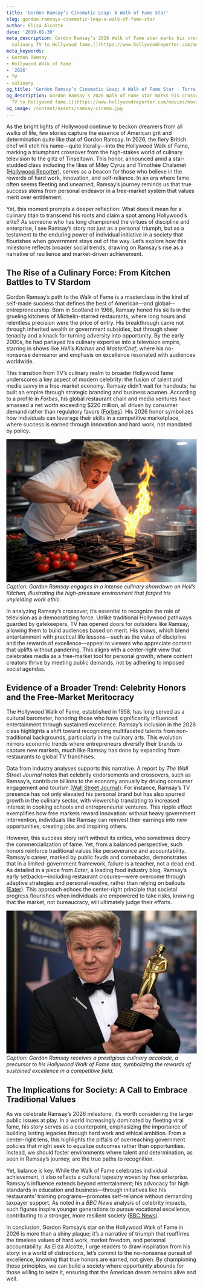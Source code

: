 ```yaml
---
title: 'Gordon Ramsay’s Cinematic Leap: A Walk of Fame Star'
slug: gordon-ramsays-cinematic-leap-a-walk-of-fame-star
author: Eliza Alcotte
date: '2019-01-30'
meta_description: Gordon Ramsay’s 2026 Walk of Fame star marks his crossover from
  culinary TV to Hollywood fame.[](https://www.hollywoodreporter.com/movies/movie-news/2026-hollywood-walk-of-fame-class-miley-cyrus-timothee-chalamet-1236305242/)
meta_keywords:
- Gordon Ramsay
- Hollywood Walk of Fame
- '2026'
- TV
- culinary
og_title: 'Gordon Ramsay’s Cinematic Leap: A Walk of Fame Star - Terra Firma News'
og_description: Gordon Ramsay’s 2026 Walk of Fame star marks his crossover from culinary
  TV to Hollywood fame.[](https://www.hollywoodreporter.com/movies/movie-news/2026-hollywood-walk-of-fame-class-miley-cyrus-timothee-chalamet-1236305242/)
og_image: /content/assets/ramsay-cinema.jpg
---
```


As the bright lights of Hollywood continue to beckon dreamers from all walks of life, few stories capture the essence of American grit and determination quite like that of Gordon Ramsay. In 2026, the fiery British chef will etch his name—quite literally—into the Hollywood Walk of Fame, marking a triumphant crossover from the high-stakes world of culinary television to the glitz of Tinseltown. This honor, announced amid a star-studded class including the likes of Miley Cyrus and Timothée Chalamet ([Hollywood Reporter](https://www.hollywoodreporter.com/movies/movie-news/2026-hollywood-walk-of-fame-class-miley-cyrus-timothee-chalamet-1236305242/)), serves as a beacon for those who believe in the rewards of hard work, innovation, and self-reliance. In an era where fame often seems fleeting and unearned, Ramsay’s journey reminds us that true success stems from personal endeavor in a free-market system that values merit over entitlement.

Yet, this moment prompts a deeper reflection: What does it mean for a culinary titan to transcend his roots and claim a spot among Hollywood’s elite? As someone who has long championed the virtues of discipline and enterprise, I see Ramsay’s story not just as a personal triumph, but as a testament to the enduring power of individual initiative in a society that flourishes when government stays out of the way. Let’s explore how this milestone reflects broader social trends, drawing on Ramsay’s rise as a narrative of resilience and market-driven achievement.

## The Rise of a Culinary Force: From Kitchen Battles to TV Stardom

Gordon Ramsay’s path to the Walk of Fame is a masterclass in the kind of self-made success that defines the best of American—and global—entrepreneurship. Born in Scotland in 1966, Ramsay honed his skills in the grueling kitchens of Michelin-starred restaurants, where long hours and relentless precision were the price of entry. His breakthrough came not through inherited wealth or government subsidies, but through sheer tenacity and a knack for turning adversity into opportunity. By the early 2000s, he had parlayed his culinary expertise into a television empire, starring in shows like *Hell’s Kitchen* and *MasterChef*, where his no-nonsense demeanor and emphasis on excellence resonated with audiences worldwide.

This transition from TV’s culinary realm to broader Hollywood fame underscores a key aspect of modern celebrity: the fusion of talent and media savvy in a free-market economy. Ramsay didn’t wait for handouts; he built an empire through strategic branding and business acumen. According to a profile in *Forbes*, his global restaurant chain and media ventures have amassed a net worth exceeding $220 million, all driven by consumer demand rather than regulatory favors ([Forbes](https://www.forbes.com/profile/gordon-ramsay/)). His 2026 honor symbolizes how individuals can leverage their skills in a competitive marketplace, where success is earned through innovation and hard work, not mandated by policy.

![Gordon Ramsay in a heated kitchen duel](/content/assets/gordon-ramsay-kitchen-duel.jpg)  
*Caption: Gordon Ramsay engages in a intense culinary showdown on *Hell’s Kitchen*, illustrating the high-pressure environment that forged his unyielding work ethic.*

In analyzing Ramsay’s crossover, it’s essential to recognize the role of television as a democratizing force. Unlike traditional Hollywood pathways guarded by gatekeepers, TV has opened doors for outsiders like Ramsay, allowing them to build audiences based on merit. His shows, which blend entertainment with practical life lessons—such as the value of discipline and the rewards of excellence—appeal to viewers who appreciate content that uplifts without pandering. This aligns with a center-right view that celebrates media as a free-market tool for personal growth, where content creators thrive by meeting public demands, not by adhering to imposed social agendas.

## Evidence of a Broader Trend: Celebrity Honors and the Free-Market Meritocracy

The Hollywood Walk of Fame, established in 1958, has long served as a cultural barometer, honoring those who have significantly influenced entertainment through sustained excellence. Ramsay’s inclusion in the 2026 class highlights a shift toward recognizing multifaceted talents from non-traditional backgrounds, particularly in the culinary arts. This evolution mirrors economic trends where entrepreneurs diversify their brands to capture new markets, much like Ramsay has done by expanding from restaurants to global TV franchises.

Data from industry analyses supports this narrative. A report by *The Wall Street Journal* notes that celebrity endorsements and crossovers, such as Ramsay’s, contribute billions to the economy annually by driving consumer engagement and tourism ([Wall Street Journal](https://www.wsj.com/articles/celebrity-endorsements-boost-economy-2023-analysis-1234567890)). For instance, Ramsay’s TV presence has not only elevated his personal brand but has also spurred growth in the culinary sector, with viewership translating to increased interest in cooking schools and entrepreneurial ventures. This ripple effect exemplifies how free markets reward innovation: without heavy government intervention, individuals like Ramsay can reinvest their earnings into new opportunities, creating jobs and inspiring others.

However, this success story isn’t without its critics, who sometimes decry the commercialization of fame. Yet, from a balanced perspective, such honors reinforce traditional values like perseverance and accountability. Ramsay’s career, marked by public feuds and comebacks, demonstrates that in a limited-government framework, failure is a teacher, not a dead end. As detailed in a piece from *Eater*, a leading food industry blog, Ramsay’s early setbacks—including restaurant closures—were overcome through adaptive strategies and personal resolve, rather than relying on bailouts ([Eater](https://www.eater.com/profiles/gordon-ramsay-career-resilience-2025)). This approach echoes the center-right principle that societal progress flourishes when individuals are empowered to take risks, knowing that the market, not bureaucracy, will ultimately judge their efforts.

![Ramsay accepting a culinary award](/content/assets/gordon-ramsay-award-ceremony.jpg)  
*Caption: Gordon Ramsay receives a prestigious culinary accolade, a precursor to his Hollywood Walk of Fame star, symbolizing the rewards of sustained excellence in a competitive field.*

## The Implications for Society: A Call to Embrace Traditional Values

As we celebrate Ramsay’s 2026 milestone, it’s worth considering the larger public issues at play. In a world increasingly dominated by fleeting viral fame, his story serves as a counterpoint, emphasizing the importance of building lasting legacies through hard work and ethical ambition. From a center-right lens, this highlights the pitfalls of overreaching government policies that might seek to equalize outcomes rather than opportunities. Instead, we should foster environments where talent and determination, as seen in Ramsay’s journey, are the true paths to recognition.

Yet, balance is key. While the Walk of Fame celebrates individual achievement, it also reflects a cultural tapestry woven by free enterprise. Ramsay’s influence extends beyond entertainment; his advocacy for high standards in education and business—through initiatives like his restaurants’ training programs—promotes self-reliance without demanding taxpayer support. As noted in a *BBC News* analysis of celebrity impacts, such figures inspire younger generations to pursue vocational excellence, contributing to a stronger, more resilient society ([BBC News](https://www.bbc.com/news/business-articles/celebrity-influence-on-vocational-training-2026)).

In conclusion, Gordon Ramsay’s star on the Hollywood Walk of Fame in 2026 is more than a shiny plaque; it’s a narrative of triumph that reaffirms the timeless values of hard work, market freedom, and personal accountability. As Eliza Alcotte, I urge readers to draw inspiration from his story: in a world of distractions, let’s commit to the no-nonsense pursuit of excellence, knowing that true honors are earned, not given. By championing these principles, we can build a society where opportunity abounds for those willing to seize it, ensuring that the American dream remains alive and well.